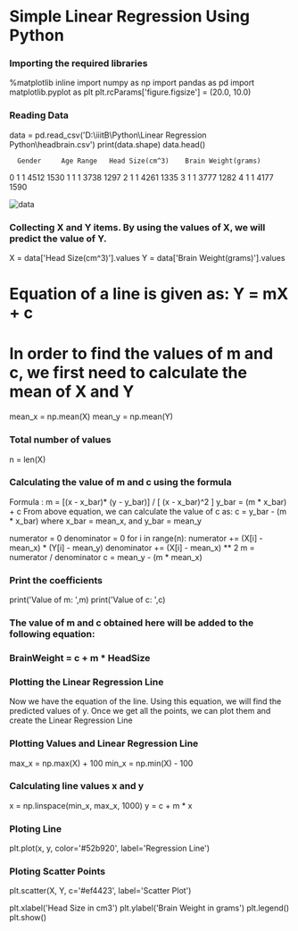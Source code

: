 # Simple Linear Regression Using Python

### Importing the required libraries
%matplotlib inline
import numpy as np
import pandas as pd
import matplotlib.pyplot as plt
plt.rcParams['figure.figsize'] = (20.0, 10.0)
 
### Reading Data
data = pd.read_csv('D:\iiitB\Python\Linear Regression Python\headbrain.csv')
print(data.shape)
data.head()

      Gender	 Age Range	 Head Size(cm^3)	Brain Weight(grams)
0	       1	         1	            4512	          1530
1	       1	         1	            3738	          1297
2	       1	         1	            4261	          1335
3	       1	         1	            3777	          1282
4	       1	         1	            4177	          1590

![data](https://github.com/deepankarkotnala/LinearRegressionPython/blob/master/data.PNG)


### Collecting X and Y items. By using the values of X, we will predict the value of Y.
X = data['Head Size(cm^3)'].values
Y = data['Brain Weight(grams)'].values

# Equation of a line is given as: Y = mX + c
# In order to find the values of m and c, we first need to calculate the mean of X and Y
mean_x = np.mean(X)
mean_y = np.mean(Y)

### Total number of values
n = len(X)

### Calculating the value of m and c using the formula
Formula : m = [(x - x_bar)* (y - y_bar)] / [ (x - x_bar)^2 ]
y_bar = (m * x_bar) + c 
From above equation, we can calculate the value of c as:
c = y_bar - (m * x_bar)
where x_bar = mean_x, and y_bar = mean_y

numerator = 0
denominator = 0
for i in range(n):
    numerator   += (X[i] - mean_x) * (Y[i] - mean_y)
    denominator += (X[i] - mean_x) ** 2
m = numerator / denominator
c = mean_y - (m * mean_x)

### Print the coefficients
print('Value of m: ',m)
print('Value of c: ',c)

### The value of m and c obtained here will be added to the following equation:
### BrainWeight = c + m * HeadSize


### Plotting the Linear Regression Line
Now we have the equation of the line. Using this equation, we will find the predicted values of y.
Once we get all the points, we can plot them and create the Linear Regression Line

### Plotting Values and Linear Regression Line
max_x = np.max(X) + 100
min_x = np.min(X) - 100
### Calculating line values x and y
x = np.linspace(min_x, max_x, 1000)
y = c + m * x 
 
### Ploting Line
plt.plot(x, y, color='#52b920', label='Regression Line')
### Ploting Scatter Points
plt.scatter(X, Y, c='#ef4423', label='Scatter Plot')
 
plt.xlabel('Head Size in cm3')
plt.ylabel('Brain Weight in grams')
plt.legend()
plt.show()
